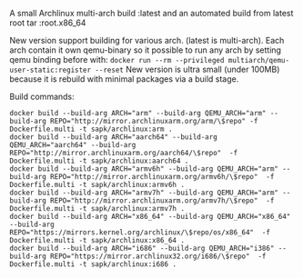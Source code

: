 A small Archlinux multi-arch build :latest and an automated build from latest root tar :root.x86_64

New version support building for various arch. (latest is multi-arch).
Each arch contain it own qemu-binary so it possible to run any arch by setting qemu binding before with:
`docker run --rm --privileged multiarch/qemu-user-static:register --reset`
New version is ultra small (under 100MB) because it is rebuild with minimal packages via a build stage.

Build commands:
```
docker build --build-arg ARCH="arm" --build-arg QEMU_ARCH="arm" --build-arg REPO="http://mirror.archlinuxarm.org/arm/\$repo" -f Dockerfile.multi -t sapk/archlinux:arm .
docker build --build-arg ARCH="aarch64" --build-arg QEMU_ARCH="aarch64" --build-arg REPO="http://mirror.archlinuxarm.org/aarch64/\$repo"  -f Dockerfile.multi -t sapk/archlinux:aarch64 .
docker build --build-arg ARCH="armv6h" --build-arg QEMU_ARCH="arm" --build-arg REPO="http://mirror.archlinuxarm.org/armv6h/\$repo"  -f Dockerfile.multi -t sapk/archlinux:armv6h .
docker build --build-arg ARCH="armv7h" --build-arg QEMU_ARCH="arm" --build-arg REPO="http://mirror.archlinuxarm.org/armv7h/\$repo"  -f Dockerfile.multi -t sapk/archlinux:armv7h .
docker build --build-arg ARCH="x86_64" --build-arg QEMU_ARCH="x86_64" --build-arg REPO="https://mirrors.kernel.org/archlinux/\$repo/os/x86_64"  -f Dockerfile.multi -t sapk/archlinux:x86_64 .
docker build --build-arg ARCH="i686" --build-arg QEMU_ARCH="i386" --build-arg REPO="https://mirror.archlinux32.org/i686/\$repo"  -f Dockerfile.multi -t sapk/archlinux:i686 .
```